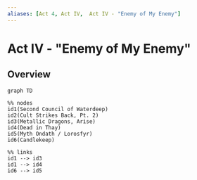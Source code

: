 ```yaml
---
aliases: [Act 4, Act IV,  Act IV - "Enemy of My Enemy"]
---
```

# Act IV - "Enemy of My Enemy"
## Overview
```mermaid
graph TD

%% nodes
id1(Second Council of Waterdeep)
id2(Cult Strikes Back, Pt. 2)
id3(Metallic Dragons, Arise)
id4(Dead in Thay)
id5(Myth Ondath / Lorosfyr)
id6(Candlekeep)

%% links
id1 --> id3
id1 --> id4
id6 --> id5
```
